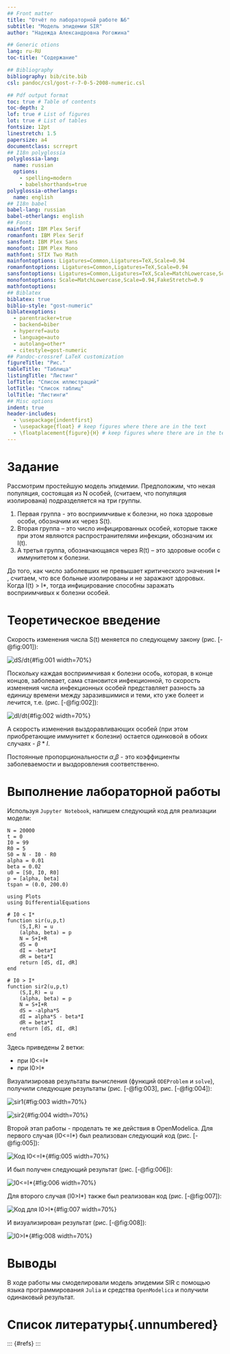 ```yaml
---
## Front matter
title: "Отчёт по лабораторной работе №6"
subtitle: "Модель эпидемии SIR"
author: "Надежда Александровна Рогожина"

## Generic otions
lang: ru-RU
toc-title: "Содержание"

## Bibliography
bibliography: bib/cite.bib
csl: pandoc/csl/gost-r-7-0-5-2008-numeric.csl

## Pdf output format
toc: true # Table of contents
toc-depth: 2
lof: true # List of figures
lot: true # List of tables
fontsize: 12pt
linestretch: 1.5
papersize: a4
documentclass: scrreprt
## I18n polyglossia
polyglossia-lang:
  name: russian
  options:
	- spelling=modern
	- babelshorthands=true
polyglossia-otherlangs:
  name: english
## I18n babel
babel-lang: russian
babel-otherlangs: english
## Fonts
mainfont: IBM Plex Serif
romanfont: IBM Plex Serif
sansfont: IBM Plex Sans
monofont: IBM Plex Mono
mathfont: STIX Two Math
mainfontoptions: Ligatures=Common,Ligatures=TeX,Scale=0.94
romanfontoptions: Ligatures=Common,Ligatures=TeX,Scale=0.94
sansfontoptions: Ligatures=Common,Ligatures=TeX,Scale=MatchLowercase,Scale=0.94
monofontoptions: Scale=MatchLowercase,Scale=0.94,FakeStretch=0.9
mathfontoptions:
## Biblatex
biblatex: true
biblio-style: "gost-numeric"
biblatexoptions:
  - parentracker=true
  - backend=biber
  - hyperref=auto
  - language=auto
  - autolang=other*
  - citestyle=gost-numeric
## Pandoc-crossref LaTeX customization
figureTitle: "Рис."
tableTitle: "Таблица"
listingTitle: "Листинг"
lofTitle: "Список иллюстраций"
lotTitle: "Список таблиц"
lolTitle: "Листинги"
## Misc options
indent: true
header-includes:
  - \usepackage{indentfirst}
  - \usepackage{float} # keep figures where there are in the text
  - \floatplacement{figure}{H} # keep figures where there are in the text
---
```


# Задание

Рассмотрим простейшую модель эпидемии. Предположим, что некая популяция, состоящая из N особей, (считаем, что популяция изолирована) подразделяется на три группы. 
1. Первая группа - это восприимчивые к болезни, но пока здоровые особи, обозначим их через S(t).
2. Вторая группа – это число инфицированных особей, которые также при этом являются распространителями
инфекции, обозначим их I(t). 
3. А третья группа, обозначающаяся через R(t) – это здоровые особи с иммунитетом к болезни.

До того, как число заболевших не превышает критического значения I* , считаем, что все больные изолированы и не заражают здоровых. Когда I(t) > I*, тогда инфицирование способны заражать восприимчивых к болезни особей.

# Теоретическое введение

Скорость изменения числа S(t) меняется по следующему закону (рис. [-@fig:001]):

![dS/dt](image/s.png){#fig:001 width=70%}

Поскольку каждая восприимчивая к болезни особь, которая, в конце концов, заболевает, сама становится инфекционной, то скорость изменения числа инфекционных особей представляет разность за единицу времени между заразившимися и теми, кто уже болеет и лечится, т.е. (рис. [-@fig:002]):

![dI/dt](image/i.png){#fig:002 width=70%}

А скорость изменения выздоравливающих особей (при этом приобретающие иммунитет к болезни) остается одинковой в обоих случаях - $\beta * I$.

Постоянные пропорциональности $\alpha$,$\beta$ - это коэффициенты заболеваемости и выздоровления соответственно.


# Выполнение лабораторной работы

Используя `Jupyter Notebook`, напишем следующий код для реализации модели:
```
N = 20000
t = 0
I0 = 99
R0 = 5
S0 = N - I0 - R0
alpha = 0.01
beta = 0.02
u0 = [S0, I0, R0]
p = [alpha, beta]
tspan = (0.0, 200.0)

using Plots
using DifferentialEquations

# I0 < I*
function sir(u,p,t)
    (S,I,R) = u
    (alpha, beta) = p
    N = S+I+R
    dS = 0
    dI = -beta*I
    dR = beta*I
    return [dS, dI, dR]
end

# I0 > I*
function sir2(u,p,t)
    (S,I,R) = u
    (alpha, beta) = p
    N = S+I+R
    dS = -alpha*S
    dI = alpha*S - beta*I
    dR = beta*I
    return [dS, dI, dR]
end
```

Здесь приведены 2 ветки:
- при I0<=I*
- при I0>I*

Визуализировав результаты вычисления (функций `ODEProblem` и `solve`), получили следующие результаты (рис. [-@fig:003], рис. [-@fig:004]):

![sir1](image/sir1.png){#fig:003 width=70%}

![sir2](image/sir2.png){#fig:004 width=70%}

Второй этап работы - проделать те же действия в OpenModelica. Для первого случая (I0<=I*) был реализован следующий код (рис. [-@fig:005]):

![Код I0<=I*](image/1.png){#fig:005 width=70%}

И был получен следующий результат (рис. [-@fig:006]):

![I0<=I*](image/11.png){#fig:006 width=70%}

Для второго случая (I0>I*) также был реализован код (рис. [-@fig:007]):

![Код для I0>I*](image/2.png){#fig:007 width=70%}

И визуализирован результат (рис. [-@fig:008]):

![I0>I*](image/22.png){#fig:008 width=70%}

# Выводы

В ходе работы мы смоделировали модель эпидемии SIR с помощью языка программирования `Julia` и средства `OpenModelica` и получили одинаковый результат.

# Список литературы{.unnumbered}

::: {#refs}
:::
